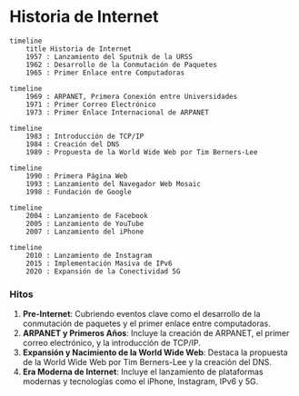 # Historia de Internet

```mermaid
timeline
    title Historia de Internet
    1957 : Lanzamiento del Sputnik de la URSS
    1962 : Desarrollo de la Conmutación de Paquetes
    1965 : Primer Enlace entre Computadoras
```
```mermaid
timeline
    1969 : ARPANET, Primera Conexión entre Universidades
    1971 : Primer Correo Electrónico
    1973 : Primer Enlace Internacional de ARPANET
```
```mermaid
timeline
    1983 : Introducción de TCP/IP
    1984 : Creación del DNS
    1989 : Propuesta de la World Wide Web por Tim Berners-Lee
```
```mermaid
timeline
    1990 : Primera Página Web
    1993 : Lanzamiento del Navegador Web Mosaic
    1998 : Fundación de Google
```
```mermaid
timeline
    2004 : Lanzamiento de Facebook
    2005 : Lanzamiento de YouTube
    2007 : Lanzamiento del iPhone
```
```mermaid
timeline
    2010 : Lanzamiento de Instagram
    2015 : Implementación Masiva de IPv6
    2020 : Expansión de la Conectividad 5G
```

### Hitos

1. **Pre-Internet**: Cubriendo eventos clave como el desarrollo de la conmutación de paquetes y el primer enlace entre computadoras.
2. **ARPANET y Primeros Años**: Incluye la creación de ARPANET, el primer correo electrónico, y la introducción de TCP/IP.
3. **Expansión y Nacimiento de la World Wide Web**: Destaca la propuesta de la World Wide Web por Tim Berners-Lee y la creación del DNS.
4. **Era Moderna de Internet**: Incluye el lanzamiento de plataformas modernas y tecnologías como el iPhone, Instagram, IPv6 y 5G.

